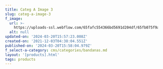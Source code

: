 ```yaml
---
title: Categ A Image 3
slug: categ-a-image-3
f_image:
  url: >-
    https://uploads-ssl.webflow.com/65fafc554366bd5691d204df/65fb075f9a3bf38deae20706_03.jpg
  alt: null
updated-on: '2024-03-20T15:57:23.008Z'
created-on: '2021-12-03T04:38:04.551Z'
published-on: '2024-03-20T15:58:04.979Z'
f_select-a-category: cms/categories/bandanas.md
layout: '[products].html'
tags: products
---
```




